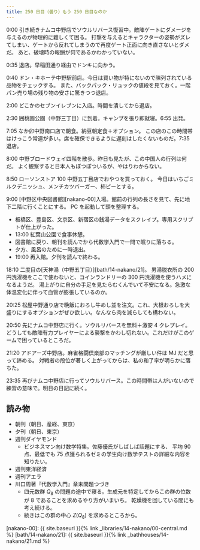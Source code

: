 ```yaml
---
title: 250 日目（曇り）もう 250 日目なのか
---
```


0:00 引き続きナムコ中野店でソウルリバース復習中。敵陣ゲートにダメージを与えるのが物理的に難しくて困る。
打撃を与えるとキャラクターの姿勢がズレてしまい、ゲートから反れてしまうので再度ゲート正面に向き直さないとダメだ。
あと、破壊時の報酬が何であるかわかっていない。

0:35 退店。早稲田通り経由でドンキに向かう。

0:40 ドン・キホーテ中野駅前店。今日は買い物が特にないので陳列されている品物をチェックする。
また、バックパック・リュックの値段を見ておく。一階パン売り場の残り物の安さに驚きつつ退店。

2:00 どこかのセブンイレブンに入店。時間を潰してから退店。

2:30 囲桃園公園（中野三丁目）に到着。キャンプを張り即就寝。6:55 出発。

7:05 なか卯中野南口店で朝食。納豆朝定食＋オプション。
この店のこの時間帯はけっこう常連が多い。席を確保できるように遅刻はしたくないものだ。7:35 退店。

8:00 中野ブロードウェイ四階を散歩。昨日も見たが、この中国人の行列は何だ。
よく観察すると日本人もぽつぽついるが、やはりわからない。

8:50 ローソンストア 100 中野五丁目店でおやつを買っておく。
今日はいちごミルクデニッシュ、メンチカツバーガー、柿ピーとする。

9:00 [中野区中央図書館][nakano-00]入場。館前の行列の長さを見て、先に地下二階に行くことにする。
PC を起動して頭を整理する。

* 板橋区、豊島区、文京区、新宿区の銭湯データをスクレイプ。専用スクリプトが仕上がった。
* 13:00 紅葉山公園で食事休憩。
* 図書館に戻り、朝刊を読んでから代数学入門で一問で眠りに落ちる。
* 夕方、風呂のために一時退出。
* 19:00 再入館。夕刊を読んで終わる。

18:10 二度目の[天神湯（中野五丁目）][bath/14-nakano/21]。
男湯脱衣所の 200 円洗濯機をここで使わないと、コインランドリーの 300 円洗濯機を使うハメになるようだ。
湯上がりに自分の手足を見たらむくんでいて不安になる。急激な体温変化に伴って血管が膨張しているのか。

20:25 松屋中野通り店で晩飯におろし牛めし並を注文。これ、大根おろしを大盛りにするオプションがぜひ欲しい。なんなら肉を減らしても構わない。

20:50 先にナムコ中野店に行く。ソウルリバースを無料＋激安 4 クレプレイ。
どうしても敵陣有力プレイヤーによる襲撃をかわし切れない。これだけがこのゲームで困っているところだ。

21:20 アドアーズ中野店。麻雀格闘倶楽部のマッチングが厳しい件は MJ だと思って諦める。
対戦者の段位が著しく上がってからは、私の和了率が明らかに落ちた。

23:35 再びナムコ中野店に行ってソウルリバース。この時間帯は人がいないので練習の意味で。明日の日記に続く。

## 読み物

* 朝刊（朝日、産経、東京）
* 夕刊（朝日、東京）
* 週刊ダイヤモンド
  * ビジネスマン向け数学特集。佐藤優氏がしばしば話題にする、
    平均 90 点、最低でも 75 点獲られるゼミの学生向け数学テストの詳細な内容を知りたい。
* 週刊東洋経済
* 週刊アエラ
* 川口周著『代数学入門』章末問題つづき
  * 四元数群 $Q_8$ の問題の途中で寝る。生成元を特定してからこの群の位数が 8 であることを求めるやり方がいまいち。
    乾燥機を回している間にも考え続ける。
  * 続きはこの群の中心 $Z(Q_8)$ を求めるところから。

[nakano-00]: {{ site.baseurl }}{% link _libraries/14-nakano/00-central.md %}
[bath/14-nakano/21]: {{ site.baseurl }}{% link _bathhouses/14-nakano/21.md %}
